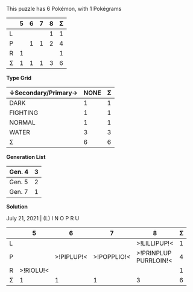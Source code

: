 This puzzle has 6 Pokémon, with 1 Pokégrams

|  | 5 | 6 | 7 | 8 | Σ |
| --- | --- | --- | --- | --- | --- |
| L |  |  |  | 1 | 1 |
| P |  | 1 | 1 | 2 | 4 |
| R | 1 |  |  |  | 1 |
| Σ | 1 | 1 | 1 | 3 | 6 |

**Type Grid**

| ↓Secondary/Primary→ | NONE | Σ |
| ------------------- | ---- | --- |
| DARK | 1 | 1 |
| FIGHTING | 1 | 1 |
| NORMAL | 1 | 1 |
| WATER | 3 | 3 |
| Σ | 6 | 6 |

**Generation List**

| Gen. 4 | 3 |
| ------ | --- |
| Gen. 5 | 2 |
| Gen. 7 | 1 |

**Solution**

July 21, 2021 | (L) I N O P R U

|  | 5 | 6 | 7 | 8 | Σ |
| --- | --- | --- | --- | --- | --- |
| L |  |  |  | >!LILLIPUP!< | 1 |
| P |  | >!PIPLUP!< | >!POPPLIO!< | >!PRINPLUP<br>PURRLOIN!< | 4 |
| R | >!RIOLU!< |  |  |  | 1 |
| Σ | 1 | 1 | 1 | 3 | 6 |